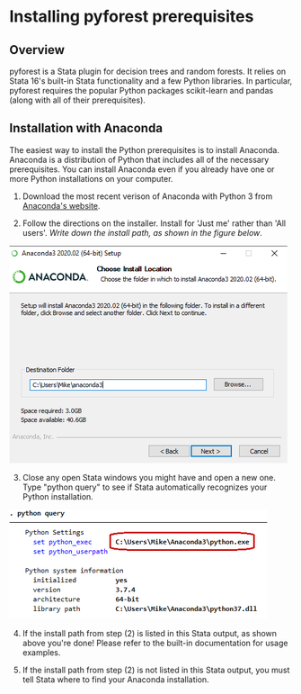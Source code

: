 
Installing pyforest prerequisites
=================================

Overview
---------------------------------

pyforest is a Stata plugin for decision trees and random forests. It relies on Stata 16's built-in Stata functionality and a few Python libraries. In particular, pyforest requires the popular Python packages scikit-learn and pandas (along with all of their prerequisites).


Installation with Anaconda
---------------------------------

The easiest way to install the Python prerequisites is to install Anaconda. Anaconda is a distribution of Python that includes all of the necessary prerequisites. You can install Anaconda even if you already have one or more Python installations on your computer.

1. Download the most recent verison of Anaconda with Python 3 from [Anaconda's website](https://www.anaconda.com/distribution/#download-section).

2. Follow the directions on the installer. Install for 'Just me' rather than 'All users'. 
   *Write down the install path, as shown in the figure below*. 

![anaconda install path](docs/images/fig1.png "install fig1")

3. Close any open Stata windows you might have and open a new one. Type "python query" to see if Stata automatically recognizes your Python installation.

![anaconda install path](docs/images/fig2.png "install fig2")

4. If the install path from step (2) is listed in this Stata output, as shown above you're done! Please refer to the built-in documentation for usage examples.

5. If the install path from step (2) is not listed in this Stata output, you must tell Stata where to find your Anaconda installation. 
